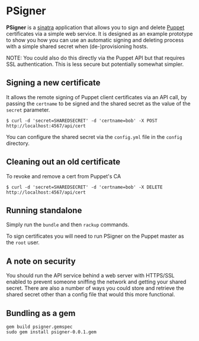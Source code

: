# PSigner

**PSigner** is a [sinatra](http://www.sinatrarb.com) application that allows you to sign and 
delete [Puppet](http://www.puppetlabs.com) certificates via a simple web service. It is 
designed as an example prototype to show you how you can use an automatic signing and deleting 
process with a simple shared secret when (de-)provisioning hosts.

NOTE: You could also do this directly via the Puppet API but that requires SSL authentication. 
This is less secure but potentially somewhat simpler.

##  Signing a new certificate
It allows the remote signing of Puppet client certificates via an API call, by passing the
`certname` to be signed and the shared secret as the value of the
`secret` parameter.

    $ curl -d 'secret=SHAREDSECRET' -d 'certname=bob' -X POST http://localhost:4567/api/cert

You can configure the shared secret via the `config.yml` file in the `config` directory.

## Cleaning out an old certificate
To revoke and remove a cert from Puppet's CA

    $ curl -d 'secret=SHAREDSECRET' -d 'certname=bob' -X DELETE http://localhost:4567/api/cert

## Running standalone
Simply run the ``bundle`` and then ``rackup`` commands. 

To sign certificates you will need to run PSigner on the Puppet master as the `root` user.

## A note on security
You should run the API service behind a web server with HTTPS/SSL enabled to prevent someone
sniffing the network and getting your shared secret. There are also a number of ways you could
store and retrieve the shared secret other than a config file that would this more functional.

## Bundling as a gem
    gem build psigner.gemspec
    sudo gem install psigner-0.0.1.gem
